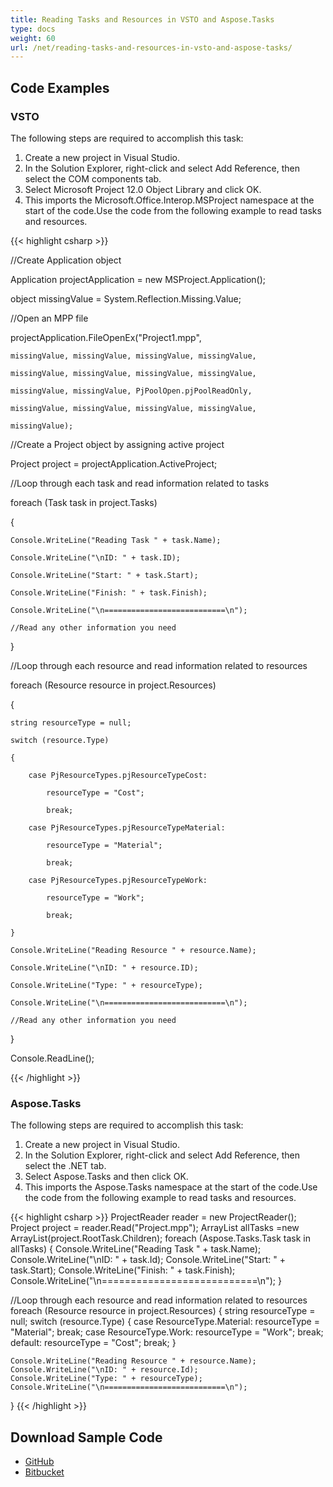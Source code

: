 ```yaml
---
title: Reading Tasks and Resources in VSTO and Aspose.Tasks
type: docs
weight: 60
url: /net/reading-tasks-and-resources-in-vsto-and-aspose-tasks/
---
```


## **Code Examples**
### **VSTO**
The following steps are required to accomplish this task:

1. Create a new project in Visual Studio.
2. In the Solution Explorer, right-click and select Add Reference, then select the COM components tab.
3. Select Microsoft Project 12.0 Object Library and click OK.
4. This imports the Microsoft.Office.Interop.MSProject namespace at the start of the code.Use the code from the following example to read tasks and resources.

{{< highlight csharp >}}

 //Create Application object

Application projectApplication = new MSProject.Application();

object missingValue = System.Reflection.Missing.Value;

//Open an MPP file

projectApplication.FileOpenEx("Project1.mpp",

	missingValue, missingValue, missingValue, missingValue,

	missingValue, missingValue, missingValue, missingValue,

	missingValue, missingValue, PjPoolOpen.pjPoolReadOnly,

	missingValue, missingValue, missingValue, missingValue,

	missingValue);

//Create a Project object by assigning active project

Project project = projectApplication.ActiveProject;

//Loop through each task and read information related to tasks

foreach (Task task in project.Tasks)

{

	Console.WriteLine("Reading Task " + task.Name);

	Console.WriteLine("\nID: " + task.ID);

	Console.WriteLine("Start: " + task.Start);

	Console.WriteLine("Finish: " + task.Finish);

	Console.WriteLine("\n===========================\n");

	//Read any other information you need

}

//Loop through each resource and read information related to resources

foreach (Resource resource in project.Resources)

{

	string resourceType = null;

	switch (resource.Type)

	{

		case PjResourceTypes.pjResourceTypeCost:

			resourceType = "Cost";

			break;

		case PjResourceTypes.pjResourceTypeMaterial:

			resourceType = "Material";

			break;

		case PjResourceTypes.pjResourceTypeWork:

			resourceType = "Work";

			break;

	}

	Console.WriteLine("Reading Resource " + resource.Name);

	Console.WriteLine("\nID: " + resource.ID);

	Console.WriteLine("Type: " + resourceType);

	Console.WriteLine("\n===========================\n");

	//Read any other information you need

}

Console.ReadLine();

{{< /highlight >}}
### **Aspose.Tasks**
The following steps are required to accomplish this task:

1. Create a new project in Visual Studio.
2. In the Solution Explorer, right-click and select Add Reference, then select the .NET tab.
3. Select Aspose.Tasks and then click OK.
4. This imports the Aspose.Tasks namespace at the start of the code.Use the code from the following example to read tasks and resources.

{{< highlight csharp >}}
ProjectReader reader = new ProjectReader();
Project project = reader.Read("Project.mpp");
ArrayList allTasks =new ArrayList(project.RootTask.Children);
foreach (Aspose.Tasks.Task task in allTasks)
{
	Console.WriteLine("Reading Task " + task.Name);
	Console.WriteLine("\nID: " + task.Id);
	Console.WriteLine("Start: " + task.Start);
	Console.WriteLine("Finish: " + task.Finish);
	Console.WriteLine("\n===========================\n");
}

//Loop through each resource and read information related to resources
foreach (Resource resource in project.Resources)
{
	string resourceType = null;
	switch (resource.Type)
	{
		case ResourceType.Material:
			resourceType = "Material";
			break;
		case ResourceType.Work:
			resourceType = "Work";
			break;
		default:
			resourceType = "Cost";
			break;
	}

	Console.WriteLine("Reading Resource " + resource.Name);
	Console.WriteLine("\nID: " + resource.Id);
	Console.WriteLine("Type: " + resourceType);
	Console.WriteLine("\n===========================\n");
}
{{< /highlight >}}

## **Download Sample Code**
- [GitHub](https://github.com/aspose-tasks/Aspose.Tasks-for-.NET/releases/download/AsposeTaskNETVsVSTOProjectv1.1/Reading.Tasks.and.Resources.Aspose.Tasks.zip)
- [Bitbucket](https://bitbucket.org/asposemarketplace/aspose-for-vsto/downloads/Reading%20Tasks%20and%20Resources%20(Aspose.Tasks).zip)
